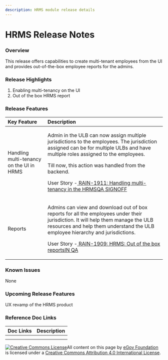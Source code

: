 ```yaml
---
description: HRMS module release details
---
```


# HRMS Release Notes

### Overview <a id="Overview"></a>

This release offers capabilities to create multi-tenant employees from the UI and provides out-of-the-box employee reports for the admins. 

### Release Highlights <a id="Release-Highlights"></a>

1. Enabling multi-tenancy on the UI
2. Out of the box HRMS report

### Release Features <a id="Release-Features"></a>

<table>
  <thead>
    <tr>
      <th style="text-align:left"><b>Key Feature</b>
      </th>
      <th style="text-align:left"><b>Description</b>
      </th>
    </tr>
  </thead>
  <tbody>
    <tr>
      <td style="text-align:left">Handling multi-tenancy on the UI in HRMS</td>
      <td style="text-align:left">
        <p>Admin in the ULB can now assign multiple jurisdictions to the employees.
          The jurisdiction assigned can be for multiple ULBs and have multiple roles
          assigned to the employees.</p>
        <p>Till now, this action was handled from the backend.</p>
        <p>User Story -<a href="https://digit-discuss.atlassian.net/browse/RAIN-1911"> <img src="https://digit-discuss.atlassian.net/secure/viewavatar?size=medium&amp;avatarId=10318&amp;avatarType=issuetype" alt/>RAIN-1911: Handling multi-tenancy in the HRMSQA SIGNOFF</a>
        </p>
      </td>
    </tr>
    <tr>
      <td style="text-align:left">Reports</td>
      <td style="text-align:left">
        <p>Admins can view and download out of box reports for all the employees
          under their jurisdiction. It will help them manage the ULB resources and
          help them understand the ULB employee hierarchy and jurisdictions.</p>
        <p>User Story -<a href="https://digit-discuss.atlassian.net/browse/RAIN-1909"> <img src="https://digit-discuss.atlassian.net/secure/viewavatar?size=medium&amp;avatarId=10318&amp;avatarType=issuetype" alt/>RAIN-1909: HRMS: Out of the box reportsIN QA</a>
        </p>
      </td>
    </tr>
  </tbody>
</table>

### Known Issues <a id="Known-Issues"></a>

 None

### Upcoming Release Features <a id="Upcoming-Release-Features"></a>

 UX revamp of the HRMS product

### Reference Doc Links <a id="Reference-Doc-Links"></a>

| **Doc Links** | **Description** |
| :--- | :--- |
|   |   |
|    |   |

 [![Creative Commons License](https://i.creativecommons.org/l/by/4.0/80x15.png)](http://creativecommons.org/licenses/by/4.0/)All content on this page by [eGov Foundation ](https://egov.org.in/)is licensed under a [Creative Commons Attribution 4.0 International License](http://creativecommons.org/licenses/by/4.0/).

